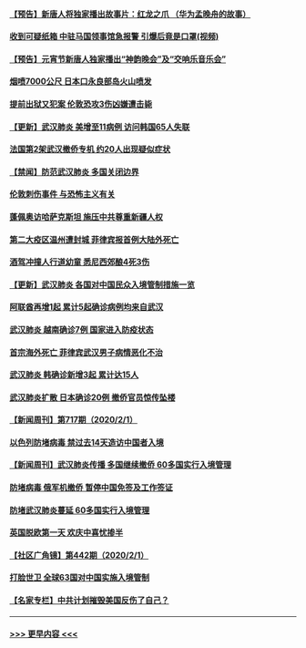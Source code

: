 #### [【预告】新唐人将独家播出故事片：红龙之爪 （华为孟晚舟的故事）](../pages/prog202/a102767728.md?t=02031622) 
#### [收到可疑纸箱 中驻马国领事馆急报警 引爆后竟是口罩(视频)](../pages/prog202/a102767695.md?t=02031622) 
#### [【预告】元宵节新唐人独家播出“神韵晚会”及“交响乐音乐会”](../pages/prog202/a102767674.md?t=02031622) 
#### [烟喷7000公尺 日本口永良部岛火山喷发](../pages/prog202/a102767687.md?t=02031622) 
#### [提前出狱又犯案 伦敦恐攻3伤凶嫌遭击毙](../pages/prog202/a102767635.md?t=02031622) 
#### [【更新】武汉肺炎 美增至11病例 访问韩国65人失联](../pages/prog202/a102758911.md?t=02031622) 
#### [法国第2架武汉撤侨专机 约20人出现疑似症状](../pages/prog202/a102767617.md?t=02031622) 
#### [【禁闻】防范武汉肺炎  多国关闭边界](../pages/prog202/a102767542.md?t=02031622) 
#### [伦敦刺伤事件 与恐怖主义有关](../pages/prog202/a102767509.md?t=02031622) 
#### [蓬佩奥访哈萨克斯坦 施压中共尊重新疆人权](../pages/prog202/a102767395.md?t=02031622) 
#### [第二大疫区温州遭封城 菲律宾报首例大陆外死亡](../pages/prog202/a102767388.md?t=02031622) 
#### [酒驾冲撞人行道幼童 悉尼西郊酿4死3伤](../pages/prog202/a102767238.md?t=02031622) 
#### [【更新】武汉肺炎 各国对中国民众入境管制措施一览](../pages/prog202/a102767170.md?t=02031622) 
#### [阿联酋再增1起 累计5起确诊病例均来自武汉](../pages/prog202/a102767207.md?t=02031622) 
#### [武汉肺炎 越南确诊7例 国家进入防疫状态](../pages/prog202/a102767186.md?t=02031622) 
#### [首宗海外死亡 菲律宾武汉男子病情恶化不治](../pages/prog202/a102767150.md?t=02031622) 
#### [武汉肺炎 韩确诊新增3起 累计达15人](../pages/prog202/a102767132.md?t=02031622) 
#### [武汉肺炎扩散 日本确诊20例 撤侨官员惊传坠楼](../pages/prog202/a102767109.md?t=02031622) 
#### [【新闻周刊】第717期（2020/2/1）](../pages/prog202/a102767114.md?t=02031622) 
#### [以色列防堵病毒 禁过去14天造访中国者入境](../pages/prog202/a102767091.md?t=02031622) 
#### [【新闻周刊】武汉肺炎传播 多国继续撤侨 60多国实行入境管理](../pages/prog202/a102767044.md?t=02031622) 
#### [防堵病毒 俄军机撤侨 暂停中国免签及工作签证](../pages/prog202/a102767084.md?t=02031622) 
#### [防堵武汉肺炎蔓延 60多国实行入境管理](../pages/prog202/a102766756.md?t=02031622) 
#### [英国脱欧第一天 欢庆中喜忧掺半](../pages/prog202/a102766971.md?t=02031622) 
#### [【社区广角镜】第442期（2020/2/1）](../pages/prog202/a102766826.md?t=02031622) 
#### [打脸世卫 全球63国对中国实施入境管制](../pages/prog202/a102766497.md?t=02031622) 
#### [【名家专栏】中共计划摧毁美国反伤了自己？](../pages/prog202/a102766174.md?t=02031622) 

----
#### [ >>> 更早内容 <<< ](../indexes/prog202-earlier.md)
